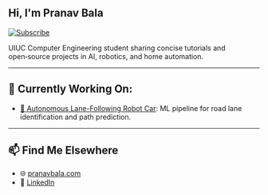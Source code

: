 ## Hi, I'm Pranav Bala

[![Subscribe](https://img.shields.io/badge/Subscribe-on%20YouTube-red?logo=youtube\&style=for-the-badge)](https://www.youtube.com/technotebook)

UIUC Computer Engineering student sharing concise tutorials and open‑source projects in AI, robotics, and home automation.

---

## 🔧 Currently Working On:

- [🚀 Autonomous Lane-Following Robot Car]([https://github.com/yourusername/lane-detection](https://github.com/TechNotebookYT/Lane-Tracking-Robot-Car)): ML pipeline for road lane identification and path prediction.


---

## 📫 Find Me Elsewhere
* 🌐 [pranavbala.com](https://pranavbala.com)
* 💼 [LinkedIn](https://linkedin.pranavbala.com)
